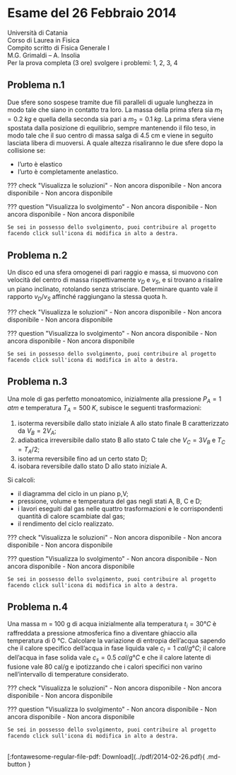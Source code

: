 # Esame del 26 Febbraio 2014

Università di Catania <br>
Corso di Laurea in Fisica <br>
Compito scritto di Fisica Generale I <br>
M.G. Grimaldi – A. Insolia <br>
Per la prova completa (3 ore) svolgere i problemi: 1, 2, 3, 4 <br>

## Problema n.1
Due sfere sono sospese tramite due fili paralleli di uguale lunghezza in modo tale che siano in contatto tra loro. La massa della prima sfera sia $m_1=0.2 \; kg$ e quella della seconda sia pari a $m_2=0.1 \; kg$. La prima sfera viene spostata dalla posizione di equilibrio, sempre mantenendo il filo teso, in modo tale che il suo centro di massa salga di 4.5 cm e viene in seguito lasciata libera di muoversi. A quale altezza risaliranno le due sfere dopo la collisione se:

- l’urto è elastico
- l’urto è completamente anelastico.

??? check "Visualizza le soluzioni"
    - Non ancora disponibile
    - Non ancora disponibile
    - Non ancora disponibile

??? question "Visualizza lo svolgimento"
    - Non ancora disponibile
    - Non ancora disponibile
    - Non ancora disponibile
    
    Se sei in possesso dello svolgimento, puoi contribuire al progetto facendo click sull'icona di modifica in alto a destra.

## Problema n.2
Un disco ed una sfera omogenei di pari raggio e massa, si muovono con velocità del centro di massa rispettivamente $v_D$ e $v_S$, e si trovano a risalire un piano inclinato, rotolando senza strisciare. Determinare quanto vale il rapporto $v_D/v_S$ affinché raggiungano la stessa quota h.

??? check "Visualizza le soluzioni"
    - Non ancora disponibile
    - Non ancora disponibile
    - Non ancora disponibile

??? question "Visualizza lo svolgimento"
    - Non ancora disponibile
    - Non ancora disponibile
    - Non ancora disponibile
    
    Se sei in possesso dello svolgimento, puoi contribuire al progetto facendo click sull'icona di modifica in alto a destra.

## Problema n.3
Una mole di gas perfetto monoatomico, inizialmente alla pressione $P_A=1 \; atm$ e temperatura
$T_A=500 \; K$, subisce le seguenti trasformazioni:

1) isoterma reversibile dallo stato iniziale A allo stato finale B caratterizzato da $V_B=2 V_A$; <br>
2) adiabatica irreversibile dallo stato B allo stato C tale che $V_C=3 V_B$ e $T_C=T_A/2$; <br>
3) isoterma reversibile fino ad un certo stato D; <br>
4) isobara reversibile dallo stato D allo stato iniziale A. 

Si calcoli:

- il diagramma del ciclo in un piano p,V;
- pressione, volume e temperatura del gas negli stati A, B, C e D;
- i lavori eseguiti dal gas nelle quattro trasformazioni e le corrispondenti quantità di calore scambiate dal gas;
- il rendimento del ciclo realizzato.

??? check "Visualizza le soluzioni"
    - Non ancora disponibile
    - Non ancora disponibile
    - Non ancora disponibile

??? question "Visualizza lo svolgimento"
    - Non ancora disponibile
    - Non ancora disponibile
    - Non ancora disponibile
    
    Se sei in possesso dello svolgimento, puoi contribuire al progetto facendo click sull'icona di modifica in alto a destra.

## Problema n.4
Una massa m = 100 g di acqua inizialmente alla temperatura $t_i = 30°C$ è raffreddata a pressione atmosferica fino a diventare ghiaccio alla temperatura di 0 °C. Calcolare la variazione di entropia dell’acqua sapendo che il calore specifico dell’acqua in fase liquida vale $c_l = 1 \; cal/g °C$; il calore dell’acqua in fase solida vale $c_s = 0.5 \; cal/g °C$ e che il calore latente di fusione vale 80 cal/g e ipotizzando che i calori specifici non varino nell’intervallo di temperature considerato.

??? check "Visualizza le soluzioni"
    - Non ancora disponibile
    - Non ancora disponibile
    - Non ancora disponibile

??? question "Visualizza lo svolgimento"
    - Non ancora disponibile
    - Non ancora disponibile
    - Non ancora disponibile
    
    Se sei in possesso dello svolgimento, puoi contribuire al progetto facendo click sull'icona di modifica in alto a destra.

<br>
[:fontawesome-regular-file-pdf: Download](../pdf/2014-02-26.pdf){ .md-button }